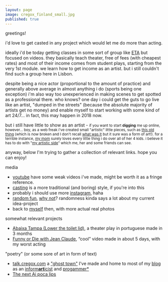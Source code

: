 ```yaml
---
layout: page
image: cregox_finland_small.jpg
published: true
---
```


greetings!

i'd love to get casted in any project which would let me do more than acting.

ideally i'd be today getting classes in some sort of group like [ETA](http://www.estudiodetreinamento.com.br/) but focused on videos. they basically teach theater, free of fees (with cheapest rates) and most of their income comes from student plays, starting from the very 1st module. we learn how to get income as an artist. but i still couldn't find such a group here in Lisbon.

despite being a nice actor (proportional to the amount of practice) and generally above average in almost anything i do (sports being one exception) i'm also way too unexperienced in making scenes to get spotted as a professional there. who knows? one day i could get the guts to go live like an artist, "dumped in the streets" (because the absolute majority of artists get no money) and enable myself to start working with some kind of art 24/7... in fact, this may happen in 2018 now.

but i still have little to show as an artist - <small>if you want to start **digging** me up online, however... boy, as a web freak i've created small "artistic" little pieces, such as [this old thing](https://en.wikipedia.org/wiki/User:Cregox/-%3F_wiki%3F) (which is now broken and I don't recall [what was it](https://en.wikipedia.org/w/index.php?title=User:Cregox&oldid=220362058) but it sure was a form of art!). for a terrible instance, [my mom](https://www.quora.com/What-kind-of-hobbies-do-highly-intelligent-i-e-those-with-intelligence-levels-beyond-the-exceptional-people-have/answer/Caue-Rego?srid=ptsW) surely loves every little thing i do over all of her 4 kids. i believe it has to do with "[my artistic side](https://github.com/cauerego/cauerego.github.io/wiki/a-novel-about-the-other-novel)" which me, her and some friends can see.</small>

anyway, below I'm trying to gather a collection of relevant links. hope you can enjoy!

media

- [youtube](https://www.youtube.com/c/cauerego) have some weak videos i've made, might be worth it as a fringe reference.
- [casting](https://b.cregox.com/caue-casting) is a more traditional (and boring) style, if you're into this
- probably i should use more [instagram](https://www.instagram.com/cregox/), haha
- [random fun](/random), [why not](http://talk.cregox.com/t/focus-on-mario-forget-the-rest-of-universe/7919)? randomness kinda says a lot about my current idea-project
- back to [myself](/myself) then, with more actual real photos

somewhat relevant projects

- [Abaixa Tampa (Lower the toilet lid)](http://abaixatampa.wordpress.com/), a theater play in portuguese made in 3 months
- [Funny or Die with Jean Claude](http://www.funnyordie.com/videos/f6f674e14c/just-a-regular-damme-day), “cool” video made in about 5 days, with my worst acting

"poetry" (or some sore of art in form of text)

- [talk.cregox.com](http://talk.cregox.com/) a ["ghost town"](http://talk.cregox.com/t/a-beginning-for-the-forums-here/7#7) I've made and home to most of my [blog](/blog) as an [inform**art**icist](http://talk.cregox.com/t/to-kstanley-can-a-neat-mario-start-up-a-basiux/7914) and [progammer*](http://talk.cregox.com/t/yeah-im-also-a-progammer/7676)
- [The next Ai poca lips](http://blog.cregox.com/the-next-ai-poca-lips-r23K6m6)

